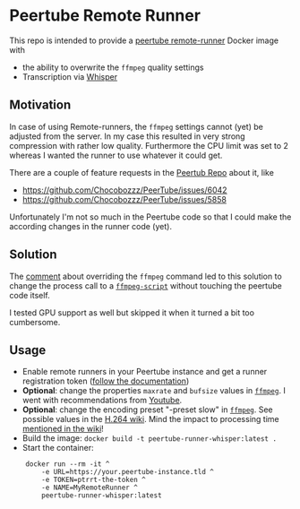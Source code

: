 # Peertube Remote Runner 
This repo is intended to provide a [peertube remote-runner](https://docs.joinpeertube.org/admin/remote-runners) Docker image with 
* the ability to overwrite the `ffmpeg` quality settings
* Transcription via [Whisper](https://github.com/openai/whisper)

## Motivation
In case of using Remote-runners, the `ffmpeg` settings cannot (yet) be adjusted from the server. In my case this resulted in very strong compression with rather low quality. Furthermore the CPU limit was set to 2 whereas I wanted the runner to use whatever it could get.

There are a couple of feature requests in the [Peertub Repo](https://github.com/Chocobozzz/PeerTube) about it, like 
* https://github.com/Chocobozzz/PeerTube/issues/6042
* https://github.com/Chocobozzz/PeerTube/issues/5858

Unfortunately I'm not so much in the Peertube code so that I could make the according changes in the runner code (yet).


## Solution
The [comment](https://github.com/Chocobozzz/PeerTube/issues/5858#issuecomment-1987772950) about overriding the `ffmpeg` command led to this solution to change the process call to a [`ffmpeg-script`](peertube-remote-runner/blob/develop/ffmpeg) without touching the peertube code itself.

I tested GPU support as well but skipped it when it turned a bit too cumbersome.

## Usage
* Enable remote runners in your Peertube instance and get a runner registration token ([follow the documentation](https://docs.joinpeertube.org/admin/remote-runners#enable-remote-runners))
* __Optional__: change the properties `maxrate` and `bufsize` values in [`ffmpeg`](peertube-remote-runner/blob/main/ffmpeg). I went with recommendations from [Youtube](https://support.google.com/youtube/answer/1722171).
* __Optional__: change the encoding preset "-preset slow" in [`ffmpeg`](peertube-remote-runner/blob/develop/ffmpeg). See possible values in the [H.264 wiki](https://trac.ffmpeg.org/wiki/Encode/H.264#Preset). Mind the impact to processing time [mentioned in the wiki](https://trac.ffmpeg.org/wiki/Encode/H.264#Howdothedifferentpresetsinfluenceencodingtime)!
* Build the image: `docker build -t peertube-runner-whisper:latest .`
* Start the container: 
```
    docker run --rm -it ^
        -e URL=https://your.peertube-instance.tld ^
        -e TOKEN=ptrrt-the-token ^
        -e NAME=MyRemoteRunner ^
        peertube-runner-whisper:latest
```

